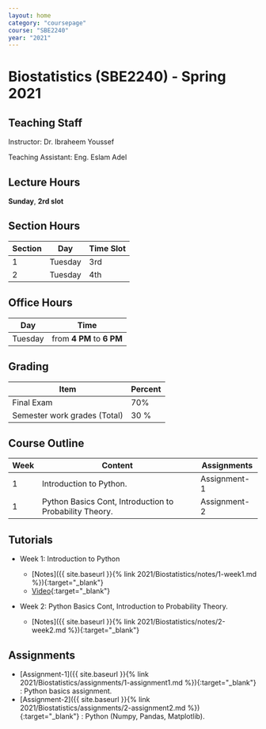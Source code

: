 ```yaml
---
layout: home
category: "coursepage"
course: "SBE2240"
year: "2021"
---
```


# Biostatistics \(SBE2240\) - Spring 2021

## Teaching Staff

Instructor: Dr. Ibraheem Youssef

Teaching Assistant:  Eng. Eslam Adel  

## Lecture Hours

**Sunday**, **2rd slot**

## Section Hours

| Section | Day | Time Slot |
|---------|-----|-----------|
|   1     | Tuesday | 3rd |
|   2     | Tuesday | 4th |

## Office Hours

| Day | Time |
|-----|-----------|
| Tuesday | from **4 PM** to **6 PM** |

## Grading

| Item | Percent  |
|-----|-----------|
| Final Exam | 70%  |
| Semester work grades (Total) | 30 % |


## Course Outline

| Week | Content |  Assignments
|------|-----------------|-----|
|   1  | Introduction to Python.| Assignment-1|
|   1  | Python Basics Cont, Introduction to Probability Theory.| Assignment-2|

## Tutorials

* Week 1: Introduction to Python
    * [Notes]({{ site.baseurl }}{% link 2021/Biostatistics/notes/1-week1.md %}){:target="_blank"}
    * [Video](https://drive.google.com/file/d/1ypIsTctuHkT1CstHowqBvjDNTiu981hI/view?usp=sharing){:target="_blank"}

* Week 2: Python Basics Cont, Introduction to Probability Theory.
    * [Notes]({{ site.baseurl }}{% link 2021/Biostatistics/notes/2-week2.md %}){:target="_blank"}

## Assignments

* [Assignment-1]({{ site.baseurl }}{% link 2021/Biostatistics/assignments/1-assignment1.md %}){:target="_blank"} : Python basics assignment.
* [Assignment-2]({{ site.baseurl }}{% link 2021/Biostatistics/assignments/2-assignment2.md %}){:target="_blank"} : Python (Numpy, Pandas, Matplotlib).



